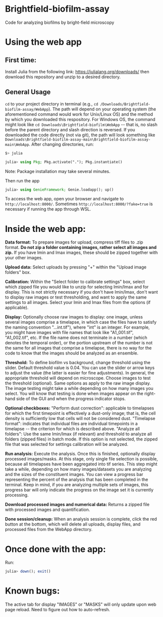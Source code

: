 # Brightfield-biofilm-assay
Code for analyzing biofilms by bright-field microscopy

# Using the web app
## First time:
Install Julia from the following link: https://julialang.org/downloads/ then download this repository and unzip to a desired directory.

## General Usage

`cd` to your project directory in terminal (e.g., `cd /Downloads/Brightfield-biofilm-assay/WebApp`). The path will depend on your operating system (the aforementioned command would work for Unix/Linux OS) and the method by which you downloaded this respository. For Windows OS, the command might look like `cd Downloads\Brightfield-biofilm\WebApp` -- that is, no slash before the parent directory and slash direction is reversed. If you downloaded the code directly (not via git), the path will look something like `Downloads\Brightfield-biofilm-assay-main\Brightfield-biofilm-assay-main\WebApp`. After changing directories, run:

```bash
$> julia
`````

```julia
julia> using Pkg; Pkg.activate("."); Pkg.instantiate()
`````
Note: Package installation may take several minutes. 

Then run the app

```julia
julia> using GenieFramework; Genie.loadapp(); up()
`````

To access the web app, open your browser and navigate to `http://localhost:8000/`. Sometimes `http://localhost:8000/?fake=true` is necessary if running the app through WSL.

# Inside the web app:
**Data format:** To prepare images for upload, compress tiff files to .zip format. **Do not zip a folder containing images, rather select all images and zip.** If you have Imin and Imax images, these should be zipped together with your other images.

**Upload data:** Select uploads by pressing "+" within the "Upload image folders" box. 

**Calibration:** Within the "Select folder to calibrate settings" box, select which zipped file you would like to unzip for selecting Imin/Imax and for display. This is not strictly necessary if you don't have Imin/Imax, don't want to display raw images or test thresholding, and want to apply the same settings to all images. Select your Imin and Imax files from the options (if applicable). 

**Display:**  Optionally choose raw images to display: one image, unless
several images comprise a timelapse, in which case the files have to satisfy the naming convention "...int.tif"), where "int" is an integer. For example, you might have images with file names that look like "A1\_001.tif", "A1\_002.tif", etc. If the file name does not terminate in a number (which denotes the temporal order), or the portion upstream of the number is not the same for all images that comprise a timelapse, there is no way for the code to know that the images should be
analyzed as an ensemble. 

**Threshold:** To define biofilm vs background, change threshold using the slider. Default threshold value is 0.04. You can use the slider or arrow keys to adjust the value (the latter is easier for fine adjustments). In general, the appropriate threshold will depend on microscope. Choose images to test the threshold (optional). Same options as apply to the raw image display. The image testing might take a while depending on how many images you select. You will know that testing is done when images appear on the right-hand side of the GUI and when the progress indicator stops. 

**Optional checkboxes:** 
"Perform dust correction": applicable to timelapses for which
the first timepoint is effectively a dust-only image; that is, the cell density is sufficiently low that cells will not be considered dust. 
"Timelapse format":  indicates that individual files are individual timepoints in a timelapse -- the criterion for which is described above. 
"Analyze all folders":  Use the same Imin/Imax (if relevant) and threshold to analyze all folders (zipped files) in batch mode. If this option is not selected, the zipped file that
was selected for settings calibration will be analyzed. 

**Run analysis:** Execute the analysis. Once this is finished, optionally display processed images/masks. At this stage, only single file selection is possible, because all timelapses have been aggregated into tif series. This step might take a while, depending on how many images/datasets you are analyzing and the sizes of the constituent images. You can view a progress bar representing the percent of the analysis that has been completed in the terminal. Keep in mind, if you are analyzing
multiple sets of images, this progress bar will only indicate the progress on the image set it is currently processing.

**Download processed images and numerical data:** Returns a zipped file with processed images and quantification.

**Done session/cleanup:** When an analysis session is complete, click the red button at the bottom, which will delete all uploads, display files, and processed files from the WebApp directory.

# Once done with the app:
Run:
```julia
julia> down(); exit()
`````

# Known bugs:
The active tab for display "IMAGES" or "MASKS" will only update upon web page reload. Need to figure out how to auto-refresh.
